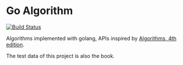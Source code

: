 # Go Algorithm

[![Build Status](https://travis-ci.org/XiaochenCui/go-algorithm.svg?branch=master)](https://travis-ci.org/XiaochenCui/go-algorithm)

Algorithms implemented with golang, APIs inspired by [Algorithms, 4th edition](https://algs4.cs.princeton.edu/home/).

The test data of this project is also the book.
